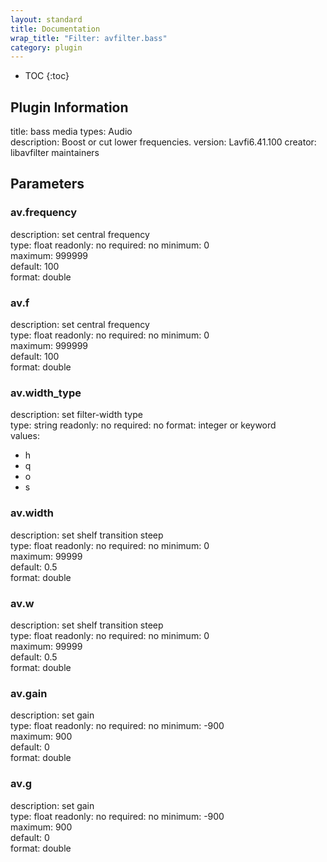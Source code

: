 ```yaml
---
layout: standard
title: Documentation
wrap_title: "Filter: avfilter.bass"
category: plugin
---
```

* TOC
{:toc}

## Plugin Information

title: bass
media types:
Audio  
description: Boost or cut lower frequencies.
version: Lavfi6.41.100
creator: libavfilter maintainers

## Parameters

### av.frequency

description:
set central frequency  
type: float
readonly: no
required: no
minimum: 0  
maximum: 999999  
default: 100  
format: double  

### av.f

description:
set central frequency  
type: float
readonly: no
required: no
minimum: 0  
maximum: 999999  
default: 100  
format: double  

### av.width_type

description:
set filter-width type  
type: string
readonly: no
required: no
format: integer or keyword  
values:
* h
* q
* o
* s

### av.width

description:
set shelf transition steep  
type: float
readonly: no
required: no
minimum: 0  
maximum: 99999  
default: 0.5  
format: double  

### av.w

description:
set shelf transition steep  
type: float
readonly: no
required: no
minimum: 0  
maximum: 99999  
default: 0.5  
format: double  

### av.gain

description:
set gain  
type: float
readonly: no
required: no
minimum: -900  
maximum: 900  
default: 0  
format: double  

### av.g

description:
set gain  
type: float
readonly: no
required: no
minimum: -900  
maximum: 900  
default: 0  
format: double  

